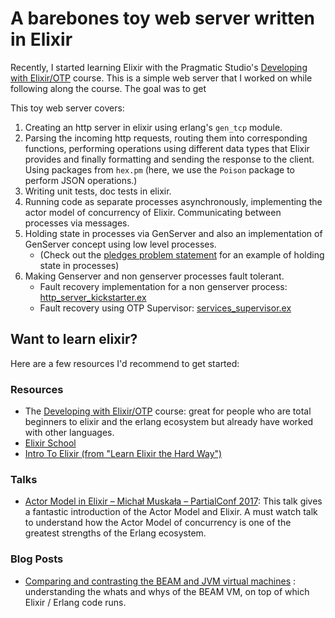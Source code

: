 # A barebones toy web server written in Elixir

Recently, I started learning Elixir with the Pragmatic
Studio's [Developing with Elixir/OTP](https://pragmaticstudio.com/elixir) course. This is a simple web server that I
worked on while following along the course. The goal was to get

This toy web server covers:

1. Creating an http server in elixir using erlang's `gen_tcp` module.
2. Parsing the incoming http requests, routing them into corresponding functions, performing operations using different
   data types that Elixir provides and finally formatting and sending the response to the client. Using packages
   from `hex.pm` (here, we use the `Poison` package to perform JSON operations.)
3. Writing unit tests, doc tests in elixir.
4. Running code as separate processes asynchronously, implementing the actor model of concurrency of Elixir.
   Communicating between
   processes via messages.
5. Holding state in processes via GenServer and also an implementation of GenServer concept using low level processes.
    - (Check out
      the [pledges problem statement](lib/barebones/pledges/README.md) for an example of holding state in processes)
6. Making Genserver and non genserver processes fault tolerant.
    - Fault recovery implementation for a non genserver
      process: [http_server_kickstarter.ex](lib/barebones/http_server_kickstarter.ex)
    - Fault recovery using OTP Supervisor: [services_supervisor.ex](lib/barebones/services_supervisor.ex)

## Want to learn elixir?

Here are a few resources I'd recommend to get started:

### Resources

- The [Developing with Elixir/OTP](https://pragmaticstudio.com/elixir) course: great for people who are total beginners
  to elixir and
  the erlang
  ecosystem but already have worked with other languages.
- [Elixir School](https://elixirschool.com/en)
- [Intro To Elixir (from "Learn Elixir the Hard Way")](https://github.com/WhiteRookPL/learn-elixir-the-hard-way/blob/master/docs/introduction-to-elixir.md)

### Talks

- [Actor Model in Elixir – Michał Muskała – PartialConf 2017](https://www.youtube.com/watch?v=N5vJ1Y2j0uI): This talk
  gives a fantastic introduction of the Actor Model and Elixir. A must watch talk to understand how the Actor Model of
  concurrency is one of the greatest strengths of the Erlang ecosystem.

### Blog Posts

- [Comparing and contrasting the BEAM and JVM virtual machines](https://www.erlang-solutions.com/blog/optimising-for-concurrency-comparing-and-contrasting-the-beam-and-jvm-virtual-machines/) :
  understanding the whats and whys of the BEAM VM, on top of which Elixir / Erlang code runs. 